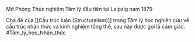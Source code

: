 Mở Phòng Thực nghiệm Tâm lý đầu tiên tại Leipzig nam 1879

Cha đẻ của [[Cấu trúc luận (Structuralism)]] trong Tâm lý học nghiên  cứu về cấu trúc nhận thức và kinh nghiệm tổng thể, sau này được gọi là cảm giác.
#Tâm_lý_học_Nhận_thức 